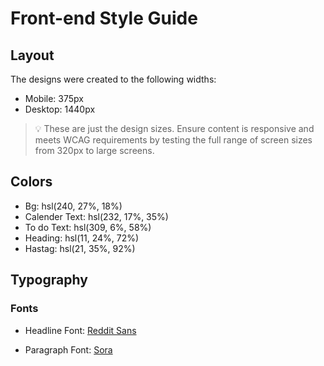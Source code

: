 
# Front-end Style Guide

## Layout

The designs were created to the following widths:

- Mobile: 375px
- Desktop: 1440px

> 💡 These are just the design sizes. Ensure content is responsive and meets WCAG requirements by testing the full range of screen sizes from 320px to large screens.


## Colors

- Bg: hsl(240, 27%, 18%)
- Calender Text: hsl(232, 17%, 35%)
- To do Text: hsl(309, 6%, 58%)
- Heading: hsl(11, 24%, 72%)
- Hastag: hsl(21, 35%, 92%)

## Typography

### Fonts

- Headline Font: [Reddit Sans](https://fonts.google.com/specimen/RedditSans)

- Paragraph Font: [Sora](https://fonts.google.com/specimen/Sora)

